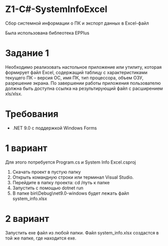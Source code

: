 # Z1-C#-SystemInfoExcel
Сбор системной информации о ПК и экспорт данных в Excel-файл

Была использована библеотека EPPlus

# Задание 1

Необходимо реализовать настольное приложение или утилиту, которая формирует файл Excel, содержащий таблицу с характеристиками текущего ПК – версия ОС, имя ПК, тип процессора, объем ОЗУ, разрешение экрана. По завершении работы приложения пользователю должна быть доступна ссылка на результирующий файл с расширением xls/xlsx.  

# Требования
- .NET 9.0 с поддержкой Windows Forms

# 1 вариант

Для этого потребуется Program.cs и System Info Excel.csproj

1. Скачать проект в пустую папку
2. Открыть командную строки или терминал Visual Studio.
3. Перейдите в папку проекта: cd /путь к папке
4. Запустить с помощью dotnet run
5. В папке bin\Debug\net9.0-windows будет лежать файл system_info.xlsx

# 2 вариант

Запустить exe файл из любой папки. Файл system_info.xlsx создастся в той же папке, где находится exe.
